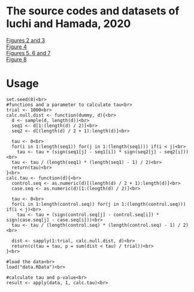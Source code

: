 # The source codes and datasets of Iuchi and Hamada, 2020

[Figures 2 and 3](/Figures2and3/)  
[Figure 4](/Figure4/)  
[Figures 5, 6 and 7](/Figures5,6and7.R/)  
[Figure 8](/Figure8.R)

# Usage
```
set.seed(8)<br>
#functions and a parameter to calculate tau<br>
trial <- 1000<br>
calc.null.dist <- function(dummy, d){<br>
  d <- sample(d, length(d))<br>
  seq1 <- d[1:(length(d) / 2)]<br>
  seq2 <- d[(length(d) / 2 + 1):length(d)]<br>
  
  tau <- 0<br>
  for(i in 1:length(seq1)) for(j in 1:(length(seq1))) if(i < j)<br>
    tau <- tau + (sign(seq1[j] - seq1[i]) * sign(seq2[j] - seq2[i]))<br>
  tau <- tau / (length(seq1) * (length(seq1) - 1) / 2)<br>
  return(tau)<br>
}<br>
calc.tau <- function(d){<br>
  control.seq <- as.numeric(d)[(length(d) / 2 + 1):length(d)]<br>
  case.seq <- as.numeric(d)[1:(length(d) / 2)]<br>
  
  tau <- 0<br>
  for(i in 1:length(control.seq)) for(j in 1:(length(control.seq))) if(i < j)<br>
    tau <- tau + (sign(control.seq[j] - control.seq[i]) * sign(case.seq[j] - case.seq[i]))<br>
  tau <- tau / (length(control.seq) * (length(control.seq) - 1) / 2)<br>

  dist <- sapply(1:trial, calc.null.dist, d)<br>
  return(c(tau = tau, p = sum(dist < tau) / trial))<br>
}<br>

#load the data<br>
load("data.RData")<br>

#calculate tau and p-value<br>
result <- apply(data, 1, calc.tau)<br>
```
